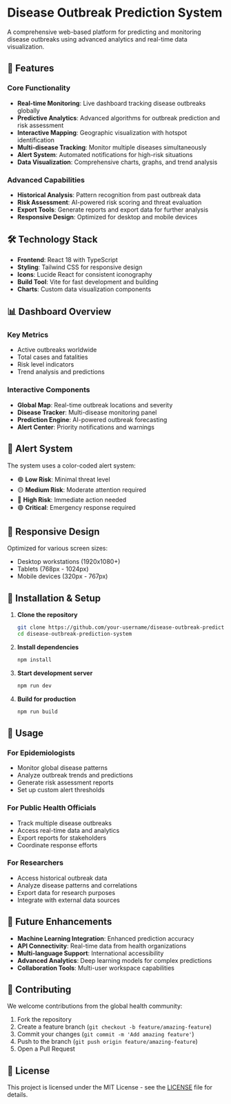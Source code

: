 # Disease Outbreak Prediction System

A comprehensive web-based platform for predicting and monitoring disease outbreaks using advanced analytics and real-time data visualization.

## 🚀 Features

### Core Functionality
- **Real-time Monitoring**: Live dashboard tracking disease outbreaks globally
- **Predictive Analytics**: Advanced algorithms for outbreak prediction and risk assessment
- **Interactive Mapping**: Geographic visualization with hotspot identification
- **Multi-disease Tracking**: Monitor multiple diseases simultaneously
- **Alert System**: Automated notifications for high-risk situations
- **Data Visualization**: Comprehensive charts, graphs, and trend analysis

### Advanced Capabilities
- **Historical Analysis**: Pattern recognition from past outbreak data
- **Risk Assessment**: AI-powered risk scoring and threat evaluation
- **Export Tools**: Generate reports and export data for further analysis
- **Responsive Design**: Optimized for desktop and mobile devices

## 🛠️ Technology Stack

- **Frontend**: React 18 with TypeScript
- **Styling**: Tailwind CSS for responsive design
- **Icons**: Lucide React for consistent iconography
- **Build Tool**: Vite for fast development and building
- **Charts**: Custom data visualization components

## 📊 Dashboard Overview

### Key Metrics
- Active outbreaks worldwide
- Total cases and fatalities
- Risk level indicators
- Trend analysis and predictions

### Interactive Components
- **Global Map**: Real-time outbreak locations and severity
- **Disease Tracker**: Multi-disease monitoring panel
- **Prediction Engine**: AI-powered outbreak forecasting
- **Alert Center**: Priority notifications and warnings

## 🚦 Alert System

The system uses a color-coded alert system:
- 🟢 **Low Risk**: Minimal threat level
- 🟡 **Medium Risk**: Moderate attention required
- 🔴 **High Risk**: Immediate action needed
- 🟣 **Critical**: Emergency response required

## 📱 Responsive Design

Optimized for various screen sizes:
- Desktop workstations (1920x1080+)
- Tablets (768px - 1024px)
- Mobile devices (320px - 767px)

## 🔧 Installation & Setup

1. **Clone the repository**
   ```bash
   git clone https://github.com/your-username/disease-outbreak-prediction-system.git
   cd disease-outbreak-prediction-system
   ```

2. **Install dependencies**
   ```bash
   npm install
   ```

3. **Start development server**
   ```bash
   npm run dev
   ```

4. **Build for production**
   ```bash
   npm run build
   ```

## 🎯 Usage

### For Epidemiologists
- Monitor global disease patterns
- Analyze outbreak trends and predictions
- Generate risk assessment reports
- Set up custom alert thresholds

### For Public Health Officials
- Track multiple disease outbreaks
- Access real-time data and analytics
- Export reports for stakeholders
- Coordinate response efforts

### For Researchers
- Access historical outbreak data
- Analyze disease patterns and correlations
- Export data for research purposes
- Integrate with external data sources

## 🔮 Future Enhancements

- **Machine Learning Integration**: Enhanced prediction accuracy
- **API Connectivity**: Real-time data from health organizations
- **Multi-language Support**: International accessibility
- **Advanced Analytics**: Deep learning models for complex predictions
- **Collaboration Tools**: Multi-user workspace capabilities

## 🤝 Contributing

We welcome contributions from the global health community:

1. Fork the repository
2. Create a feature branch (`git checkout -b feature/amazing-feature`)
3. Commit your changes (`git commit -m 'Add amazing feature'`)
4. Push to the branch (`git push origin feature/amazing-feature`)
5. Open a Pull Request

## 📄 License

This project is licensed under the MIT License - see the [LICENSE](LICENSE) file for details.



